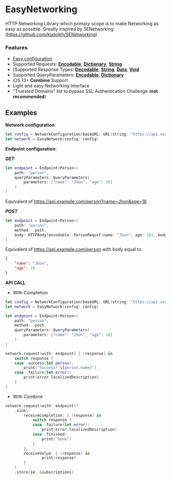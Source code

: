 # EasyNetworking
HTTP Networking Library which primary scope is to make Networking as easy as possible.
Greatly inspired by SENetworking (https://github.com/kudoleh/SENetworking).

### Features

- [Easy configuration](#config)
- Supported Requests:  [**Encodable**](#requests_encodable), [**Dictionary**](#RequestsDictionary), [**String**](#requests_string)
- [Supported Response Types: [**Decodable**](#response_decodable), [**String**](#response_string), [**Data**](#response_data), [**Void**](#response_void)
- Supported QueryParameters: [**Encodable**](#query_encodable), [**Dictionary**](#query_dictionary)
- iOS 13+ **Combine** Support
- Light and easy Networking Interface
- "Truested Domains" list to bypass SSL Authentication Challenge (**not recommended**)

## Examples

**Network configuration**:
```swift
let config = NetworkConfiguration(baseURL: URL(string: "https://api.example.com")!)
let network = EasyNetwork(config: config)
```

**Endpoint configuration**:

***GET***

```swift
let endpoint = Endpoint<Person>(
    path: "person",
    queryParameters: QueryParameters(
        parameters: ["name": "Jhon", "age": 18]
    )
)
```
Equivalent of https://api.example.com/person?name=Jhon&age=18


***POST***
```swift
let endpoint = Endpoint<Person>(
    path: "person",
    method: .post,
    body: HTTPBody(encodable: PersonRequst(name: "Jhon", age: 18), bodyEncoding: .json)
)
```
Equivalent of https://api.example.com/person with body equal to:

```json
{
    "name": "Jhon",
    "age": 18
}
```

**API CALL**

- With Completion

```swift
let config = NetworkConfiguration(baseURL: URL(string: "https://api.example.com")!)
let network = EasyNetwork(config: config)

let endpoint = Endpoint<Person>(
    path: "person",
    method: .post,
    queryParameters: QueryParameters(
        parameters: ["name": "Jhon", "age": 18]
    )
)

network.request(with: endpoint) { (response) in
    switch response {
    case .success(let person):
        print("Success! \(person.name)")
    case .failure(let error):
        print(error.localizedDescription)
    }
}
```

- With Combine

```swift
network.request(with: endpoint)?
    .sink(
        receiveCompletion: { (response) in
            switch response {
            case .failure(let error):
                print(error.localizedDescription)
            case .finished:
                print("Done")
            }
        },
        receiveValue: { (response) in
                print(response)
        }
    )
    .store(in: &subscriptions)
```